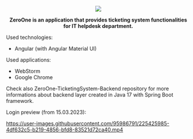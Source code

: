 
<p align="center">
<img src="https://user-images.githubusercontent.com/95986791/225428948-b1a70c5b-f605-4b89-af0c-247d206ff284.png">
</p>

<p align="center"><b>ZeroOne is an application that provides ticketing system functionalities for IT helpdesk department.</b></p>

Used technologies:
- Angular (with Angular Material UI)

Used applications:
- WebStorm
- Google Chrome

Check also ZeroOne-TicketingSystem-Backend repository for more informations about backend layer created in Java 17 with Spring Boot framework.



Login preview (from 15.03.2023):

https://user-images.githubusercontent.com/95986791/225425985-4df632c5-b219-4856-bfd8-83521d72ca40.mp4

